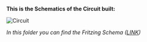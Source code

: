 **This is the Schematics of the Circuit built:**

![Circuit](https://github.com/edovio/IoT_Arduino_Lab/blob/master/circuit/TemperatureMonitor.png "Circuit")

*In this folder you can find the Fritzing Schema ([LINK](https://github.com/edovio/IoT_Arduino_Lab/blob/master/circuit/TemperatureMonitor_REV1.fzz))*
